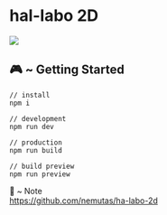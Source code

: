 # hal-labo 2D

<img src="screenshot.png">

## 🎮 ~ Getting Started

```
// install
npm i

// development
npm run dev

// production
npm run build

// build preview
npm run preview
```

📝 ~ Note<br />
https://github.com/nemutas/ha-labo-2d

